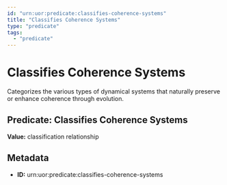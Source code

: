 ```yaml
---
id: "urn:uor:predicate:classifies-coherence-systems"
title: "Classifies Coherence Systems"
type: "predicate"
tags:
  - "predicate"
---
```


# Classifies Coherence Systems

Categorizes the various types of dynamical systems that naturally preserve or enhance coherence through evolution.

## Predicate: Classifies Coherence Systems

**Value:** classification relationship

## Metadata

- **ID:** urn:uor:predicate:classifies-coherence-systems
